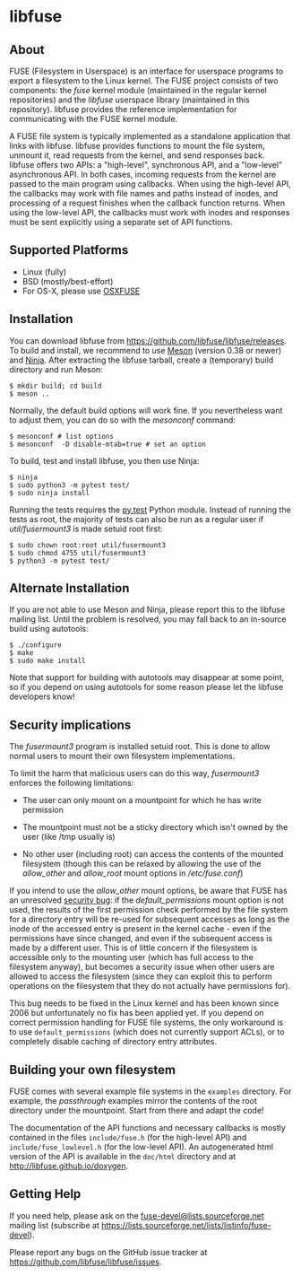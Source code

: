 libfuse
=======

About
-----

FUSE (Filesystem in Userspace) is an interface for userspace programs
to export a filesystem to the Linux kernel. The FUSE project consists
of two components: the *fuse* kernel module (maintained in the regular
kernel repositories) and the *libfuse* userspace library (maintained
in this repository). libfuse provides the reference implementation
for communicating with the FUSE kernel module.

A FUSE file system is typically implemented as a standalone
application that links with libfuse. libfuse provides functions to
mount the file system, unmount it, read requests from the kernel, and
send responses back. libfuse offers two APIs: a "high-level",
synchronous API, and a "low-level" asynchronous API. In both cases,
incoming requests from the kernel are passed to the main program using
callbacks. When using the high-level API, the callbacks may work with
file names and paths instead of inodes, and processing of a request
finishes when the callback function returns. When using the low-level
API, the callbacks must work with inodes and responses must be sent
explicitly using a separate set of API functions.


Supported Platforms
-------------------

* Linux (fully)
* BSD (mostly/best-effort)
* For OS-X, please use [OSXFUSE](https://osxfuse.github.io/)
  

Installation
------------

You can download libfuse from
https://github.com/libfuse/libfuse/releases. To build and install, we
recommend to use [Meson](http://mesonbuild.com/) (version 0.38 or
newer) and [Ninja](https://ninja-build.org).  After extracting the
libfuse tarball, create a (temporary) build directory and run Meson:

    $ mkdir build; cd build
    $ meson ..

Normally, the default build options will work fine. If you
nevertheless want to adjust them, you can do so with the *mesonconf*
command:

    $ mesonconf # list options
    $ mesonconf  -D disable-mtab=true # set an option

To build, test and install libfuse, you then use Ninja:

    $ ninja
    $ sudo python3 -m pytest test/
    $ sudo ninja install

Running the tests requires the [py.test](http://www.pytest.org/)
Python module. Instead of running the tests as root, the majority of
tests can also be run as a regular user if *util/fusermount3* is made
setuid root first:

    $ sudo chown root:root util/fusermount3
    $ sudo chmod 4755 util/fusermount3
    $ python3 -m pytest test/


Alternate Installation
----------------------

If you are not able to use Meson and Ninja, please report this to the
libfuse mailing list. Until the problem is resolved, you may fall back
to an in-source build using autotools:

    $ ./configure
    $ make
    $ sudo make install

Note that support for building with autotools may disappear at some
point, so if you depend on using autotools for some reason please let
the libfuse developers know!


Security implications
---------------------

The *fusermount3* program is installed setuid root. This is done to
allow normal users to mount their own filesystem implementations.

To limit the harm that malicious users can do this way, *fusermount3*
enforces the following limitations:

  - The user can only mount on a mountpoint for which he has write
    permission

  - The mountpoint must not be a sticky directory which isn't owned by
    the user (like /tmp usually is)

  - No other user (including root) can access the contents of the
    mounted filesystem (though this can be relaxed by allowing the use
    of the *allow_other* and *allow_root* mount options in
    */etc/fuse.conf*)


If you intend to use the *allow_other* mount options, be aware that
FUSE has an unresolved [security
bug](https://github.com/libfuse/libfuse/issues/15): if the
*default_permissions* mount option is not used, the results of the
first permission check performed by the file system for a directory
entry will be re-used for subsequent accesses as long as the inode of
the accessed entry is present in the kernel cache - even if the
permissions have since changed, and even if the subsequent access is
made by a different user. This is of little concern if the filesystem
is accessible only to the mounting user (which has full access to the
filesystem anyway), but becomes a security issue when other users are
allowed to access the filesystem (since they can exploit this to
perform operations on the filesystem that they do not actually have
permissions for).

This bug needs to be fixed in the Linux kernel and has been known
since 2006 but unfortunately no fix has been applied yet. If you
depend on correct permission handling for FUSE file systems, the only
workaround is to use `default_permissions` (which does not currently
support ACLs), or to completely disable caching of directory entry
attributes.

Building your own filesystem
------------------------------

FUSE comes with several example file systems in the `examples`
directory. For example, the *passthrough* examples mirror the contents
of the root directory under the mountpoint. Start from there and adapt
the code!

The documentation of the API functions and necessary callbacks is
mostly contained in the files `include/fuse.h` (for the high-level
API) and `include/fuse_lowlevel.h` (for the low-level API). An
autogenerated html version of the API is available in the `doc/html`
directory and at http://libfuse.github.io/doxygen.


Getting Help
------------

If you need help, please ask on the <fuse-devel@lists.sourceforge.net>
mailing list (subscribe at
https://lists.sourceforge.net/lists/listinfo/fuse-devel).

Please report any bugs on the GitHub issue tracker at
https://github.com/libfuse/libfuse/issues.
